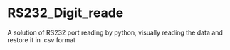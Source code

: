 # RS232_Digit_reade
A solution of  RS232 port reading by python, visually reading the data and restore it in .csv format
